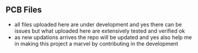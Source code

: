 ## PCB Files

-  all files uploaded here are under development and yes there can be issues but what uploaded here are extensively tested and verified ok
-  as new updations arrives the repo will be updated and yes also help me in making this project a marvel by contributing in the development 
